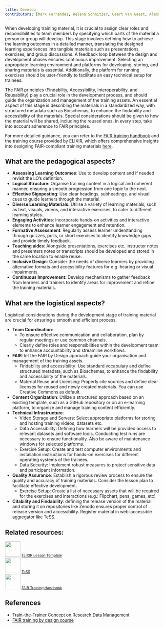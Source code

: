 ```yaml
---
title: Develop
contributors: [Mark Fernandes, Helena Schnitzer, Geert Van Geest, Alexander Botzki, Mihail Anton, Elin Kronander, Jeanne Wilbrandt, Bruna Piereck]
---
```


When developing training material, it is crucial to assign clear roles and responsibilities to team members by specifying which parts of the material a person or group will develop. This stage involves defining how to achieve the learning outcomes in a detailed manner, translating the designed learning experiences into tangible materials such as presentations, exercises, and group discussions. A feedback loop between the design and development phases ensures continuous improvement. Selecting an appropriate learning environment and platforms for developing, storing, and sharing materials is essential. Additionally, the platform for running exercises should be user-friendly to facilitate an easy technical setup for trainees. 

The FAIR principles (Findability, Accessibility, Interoperability, and Reusability) play a crucial role in the development process, and should guide the organization and management of the training assets. 
An essential aspect of this stage is describing the materials in a standardized way, with structured metadata such as Bioschemas, to enhance the findability and accessibility of the materials. Special considerations should be given to how the material will be shared, including the reused ones. In every step, take into account adherence to FAIR principles.

For more detailed guidance, you can refer to the [FAIR training handbook](https://elixir-europe-training.github.io/ELIXIR-TrP-FAIR-training-handbook/) and the training course provided by ELIXIR, which offers comprehensive insights into designing FAIR-compliant training materials [here](https://elixir-europe-training.github.io/ELIXIR-TrP-FAIR-Material-By-Design/).

## What are the pedagogical aspects?

- **Assessing Learning Outcomes**: Use to develop content and if needed revisit the LO’s definition. 
- **Logical Structure**: Organise training content in a logical and coherent manner, ensuring a smooth progression from one topic to the next.
- **Effective Signposting**: Use clear headings, subheadings, and visual cues to guide learners through the material.
- **Diverse Learning Materials**: Utilise a variety of learning materials, such as text, visuals, videos, and interactive exercises, to cater to different learning styles.
- **Engaging Activities**: Incorporate hands-on activities and interactive elements to enhance learner engagement and retention.
- **Formative Assessment**: Regularly assess learner understanding through quizzes, polls, or short exercises to identify knowledge gaps and provide timely feedback.
- **Teaching aides**: Alongside presentations, exercises etc. instructor notes and presenters notes or transcripts should be developed and stored in the same location to enable reuse.
- **Inclusive Design**: Consider the needs of diverse learners by providing alternative formats and accessibility features for e.g. hearing or visual impairments.
- **Continuous Improvement**: Develop mechanisms to gather feedback from learners and trainers to identify areas for improvement and refine the training materials.

## What are the logistical aspects?

Logistical considerations during the development stage of training material are crucial for ensuring a smooth and efficient process. 

- **Team Coordination**: 
  - To ensure effective communication and collaboration, plan by regular meetings or use common channels.
  - Clearly define roles and responsibilities within the development team to enhance accountability and streamline workflows.
- **FAIR**: let the FAIR by Design approach guide your organisation and management of the training assets. 
  - Findability and accessibility: Use standard vocabulary and define structured metadata, such as Bioschemas, to enhance the findability and accessibility of the materials. 
  - Material Reuse and Licensing: Properly cite sources and define clear licenses for reused and newly created materials. You can use Creative Commons as default.
- **Content Organization**: Utilize a structured approach based on an existing template, such as a GitHub repository or on an e-learning platform, to organize and manage training content efficiently.
- **Technical Infrastructure**:
  - Video Storage and Servers: Select appropriate platforms for storing and hosting training videos, datasets etc.
  - Data Accessibility: Defining how learners will be provided access to relevant datasets and software tools. Conducting test runs are necessary to ensure functionality. Also be aware of maintenance windows for selected platforms.
  - Exercise Setup: Create and test computer environments and installation instructions for hands-on exercises for different operating systems of the trainees.  
  - Data Security: Implement robust measures to protect sensitive data and participant information.
- **Quality Assurance**: Establish a rigorous review process to ensure the quality and accuracy of training materials. Consider the lesson plan to facilitate effective development.
  - Exercise Setup: Create a list of necessary assets that will be required for the exercises and interactions (e.g.: Flipchart, pens, games, etc)
- **Citability and Findability**: defining the release version of the material and storing it on repositories like Zenodo ensures proper control of release version and accessibility. Register material in web-accessible aggregator like TeSS.

## Related resources: 
<div class="row mb-2 py-5">
    <div class="col-3 text-center mb-1">
        <img src="assets/img/icons/resource_icon.svg" class="resource-icon mb-2" style="width: 50px; height: 50px;">
        <a class="btn btn-resource d-block py-2 rounded-pill btn-sm" href="elixir-lesson-template">
            <small>ELIXIR Lesson Template</small>
        </a> 
    </div> 
    <div class="col-3 text-center mb-1">
        <img src="assets/img/icons/resource_icon.svg" class="resource-icon mb-2" style="width: 50px; height: 50px;">
        <a class="btn btn-resource d-block py-2 rounded-pill btn-sm" href="tess">
            <small>TeSS</small>
        </a> 
    </div>
    <div class="col-3 text-center mb-1">
        <img src="assets/img/icons/resource_icon.svg" class="resource-icon mb-2" style="width: 50px; height: 50px;">
        <a class="btn btn-resource d-block py-2 rounded-pill btn-sm" href="fair-training-handbook">
            <small>FAIR Training Handbook</small>
        </a> 
    </div>
</div>

## References	
- [Train-the-Trainer Concept on Research Data Management](https://doi.org/10.5281/zenodo.13927613)
- [FAIR training by design course](https://elixir-europe-training.github.io/ELIXIR-TrP-FAIR-Material-By-Design/)

